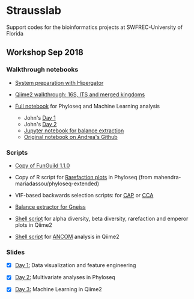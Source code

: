 # Strausslab
Support codes for the bioinformatics projects at SWFREC-University of Florida

## Workshop Sep 2018
### Walkthrough notebooks
* [System preparation with Hipergator](https://andreanuzzo.github.io/Strausslab/Preparation.nb.html) 

* [Qiime2 walkthrough: 16S, ITS and merged kingdoms](https://swfrec-soil-microbiology.github.io/Soil-Microbiology/QIIME2_Walkthrough.html)

* [Full notebook](https://swfrec-soil-microbiology.github.io/Soil-Microbiology/Workshop.html) for Phyloseq and Machine Learning analysis 
  * John's [Day 1](https://andreanuzzo.github.io/Strausslab/Day1.nb.html)
  * John's [Day 2](https://andreanuzzo.github.io/Strausslab/Day2.nb.html)
  * [Jupyter notebook for balance extraction](https://nbviewer.jupyter.org/urls/andreanuzzo.github.io/Strausslab/Gneiss_elab.ipynb)
  * [Original notebook on Andrea's Github](https://andreanuzzo.github.io/Strausslab/Workshop.nb.html)


### Scripts
* [Copy of FunGuild 1.1.0](https://andreanuzzo.github.io/Strausslab/Funguild.py)

* Copy of R script for [Rarefaction plots](https://andreanuzzo.github.io/Strausslab/richness.R) in Phyloseq (from mahendra-mariadassou/phyloseq-extended)

* VIF-based backwards selection scripts: for [CAP](https://andreanuzzo.github.io/Strausslab/vif.cap.bw_sel.R) or [CCA](https://andreanuzzo.github.io/Strausslab/vif.cca.bw_sel.R)

* [Balance extractor for Gneiss](https://andreanuzzo.github.io/Strausslab/Balance_extractor.py)

* [Shell script](https://andreanuzzo.github.io/Strausslab/Q2_diversity.sh) for alpha diversity, beta diversity, rarefaction and emperor plots in Qiime2 

* [Shell script](https://andreanuzzo.github.io/Strausslab/Q2_ANCOM.sh) for [ANCOM](https://www.ncbi.nlm.nih.gov/pubmed/26028277) analysis in Qiime2

### Slides
- [x] [Day 1:](https://andreanuzzo.github.io/Strausslab/Workshop_day1.pdf) Data visualization and feature engineering

- [x] [Day 2:](https://andreanuzzo.github.io/Strausslab/Workshop_day2.pdf) Multivariate analyses in Phyloseq

- [x] [Day 3:](https://andreanuzzo.github.io/Strausslab/Workshop_day3.pdf) Machine Learning in Qiime2
